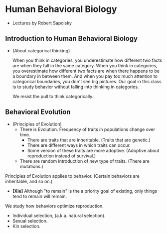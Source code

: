 # Human Behavioral Biology

- Lectures by Robert Sapolsky

## Introduction to Human Behavioral Biology

- (About categorical thinking)

  When you think in categories, you underestimate how different two facts are when they fall in the same category.
  When you think in categories, you overestimate how different two facts are when there happens to be a boundary in between them.
  And when you pay too much attention to categorical boundaries, you don't see big pictures.
  Our goal in this class is to study behavior without falling into thinking in categories.

  We resist the pull to think categorically.

## Behavioral Evolution

- (Principles of Evolution)
  - There is Evolution. Frequency of traits in populations change over time.
    - There are traits that are inheritable. (Traits that are genetic.)
    - There are different ways in which traits can occur.
    - Some version of these traits are more adoptive.
      (Adoptive about reproduction instead of survival.)
  - There are random introduction of new type of traits.
    (There are mutations.)

Principles of Evolution applies to behavior.
(Certain behaviors are inheritable, and so on.)

- **[Xie]**
  Although "to remain" is the a priority goal of existing,
  only things tend to remain will remain.

We study how behaviors optimize reproduction.
- Individual selection, (a.k.a. natural selection).
- Sexual selection.
- Kin selection.
